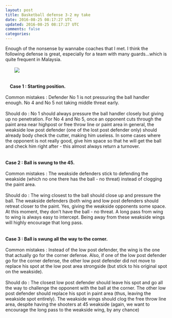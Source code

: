 ```yaml
---           
layout: post
title: Basketball defense 3-2 my take
date: 2016-08-25 08:17:27 UTC
updated: 2016-08-25 08:17:27 UTC
comments: false
categories: 
---
```


<div class="separator" style="clear: both; text-align: left;">Enough of the nonsense by wannabe coaches that I met. I think the following defense is great, especially for a team with many guards...which is quite frequent in Malaysia.</div><br /><a href="https://3.bp.blogspot.com/-zpv06Sw18qM/V76hrTC2WWI/AAAAAAAABa0/IT2i_Yl7BZYdNLvE9ztIsA5h27YOW-zwQCLcB/s1600/Screenshot%2Bfrom%2B2016-08-25%2B15-43-17.png" imageanchor="1" style="clear: left; float: left; margin-bottom: 1em; margin-right: 1em;"><br /></a><a href="https://3.bp.blogspot.com/-zpv06Sw18qM/V76hrTC2WWI/AAAAAAAABa0/IT2i_Yl7BZYdNLvE9ztIsA5h27YOW-zwQCLcB/s1600/Screenshot%2Bfrom%2B2016-08-25%2B15-43-17.png" imageanchor="1" style="clear: left; float: left; margin-bottom: 1em; margin-right: 1em;"><br /></a><a href="https://3.bp.blogspot.com/-zpv06Sw18qM/V76hrTC2WWI/AAAAAAAABa0/IT2i_Yl7BZYdNLvE9ztIsA5h27YOW-zwQCLcB/s1600/Screenshot%2Bfrom%2B2016-08-25%2B15-43-17.png" imageanchor="1" style="margin-left: 1em; margin-right: 1em;"><img border="0" src="https://3.bp.blogspot.com/-zpv06Sw18qM/V76hrTC2WWI/AAAAAAAABa0/IT2i_Yl7BZYdNLvE9ztIsA5h27YOW-zwQCLcB/s1600/Screenshot%2Bfrom%2B2016-08-25%2B15-43-17.png" /></a><br /><br /><br /><b>Case 1 : Starting position.</b><br /><br />Common mistakes : Defender No 1 is not pressuring the ball handler enough. No 4 and No 5 not taking middle threat early.<br /><br />Should do : No 1 should always pressure the ball handler closely but giving up no penetration. For No 4 and No 5, once an opponent cuts through the paint area near highpost or free throw line or paint area in general, the weakside low post defender (one of the lost post defender only) should already body check the cutter, making him useless. In some cases where the opponent is not really good, give him space so that he will get the ball and check him right after - this almost always return a turnover.<br /><br /><br /><b>Case 2 : Ball is swung to the 45.</b><br /><br />Common mistakes : The weakside defenders stick to defending the weakside (which no one there has the ball - no threat) instead of clogging the paint area.<br /><br />Should do : The wing closest to the ball should close up and pressure the ball. The weakside defenders (both wing and low post defenders should retreat closer to the paint. Yes, giving the weakside opponents some space. At this moment, they don't have the ball - no threat. A long pass from wing to wing is always easy to intercept. Being away from these weakside wings will highly encourage that long pass.<br /><br /><br /><b>Case 3 : Ball is swung all the way to the corner.</b><br /><br />Common mistakes : Instead of the low post defender, the wing is the one that actually go for the corner defense. Also, if one of the low post defender go for the corner defense, the other low post defender did not move to replace his spot at the low post area strongside (but stick to his original spot on the weakside). <br /><br />Should do : The closest low post defender should leave his spot and go all the way to challenge the opponent with the ball at the corner. The other low post defender should replace his spot in paint area (thus, leaving the weakside spot entirely). The weakside wings should clog the free throw line area, despite having the shooters at 45 weakside (again, we want to encourage the long pass to the weakside wing, by any chance)
